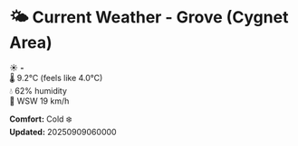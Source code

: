 # 🌤️ Current Weather - Grove (Cygnet Area)

☀️ **-**  
🌡️ 9.2°C (feels like 4.0°C)  
💧 62% humidity  
💨 WSW 19 km/h  

**Comfort:** Cold ❄️  
**Updated:** 20250909060000
